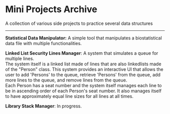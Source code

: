 # Mini Projects Archive

A collection of various side projects to practice several data structures
***
**Statistical Data Manipulator:** A simple tool that manipulates a biostatistical data file with multiple functionalities.

**Linked List Security Lines Manager**: A system that simulates a queue for multiple lines.  
The system itself is a linked list made of lines that are also linkedlists made of the "Person" class. This system provides an interactive UI that allows the user to add 'Persons' to the queue, retrieve 'Persons' from the queue, add more lines to the queue, and remove lines from the queue.  
Each Person has a seat number and the system itself manages each line to be in ascending order of each Person's seat number. It also manages itself to have approximately equal line sizes for all lines at all times.

**Library Stack Manager**: In progress.
